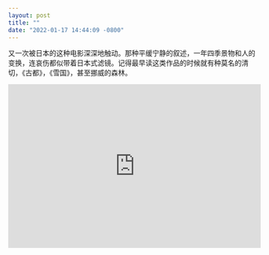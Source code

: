 ```yaml
---
layout: post
title: ""
date: "2022-01-17 14:44:09 -0800"
---
```


又一次被日本的这种电影深深地触动。那种平缓宁静的叙述，一年四季景物和人的变换，连哀伤都似带着日本式滤镜。记得最早读这类作品的时候就有种莫名的清切，《古都》，《雪国》，甚至挪威的森林。

<iframe width="515" height="334" src="https://www.youtube.com/embed/5AfnxLP_PiU" title="YouTube video player" frameborder="0" allow="accelerometer; autoplay; clipboard-write; encrypted-media; gyroscope; picture-in-picture" allowfullscreen></iframe>
